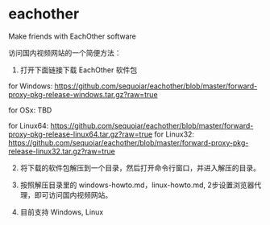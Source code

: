 eachother
=========

Make friends with EachOther software



访问国内视频网站的一个简便方法：

1. 打开下面链接下载 EachOther 软件包

for Windows: https://github.com/sequoiar/eachother/blob/master/forward-proxy-pkg-release-windows.tar.gz?raw=true

for OSx: TBD

for Linux64: https://github.com/sequoiar/eachother/blob/master/forward-proxy-pkg-release-linux64.tar.gz?raw=true
for Linux32: https://github.com/sequoiar/eachother/blob/master/forward-proxy-pkg-release-linux32.tar.gz?raw=true

2. 将下载的软件包解压到一个目录，然后打开命令行窗口，并进入解压的目录。

3. 按照解压目录里的 windows-howto.md，linux-howto.md, 2步设置浏览器代理，即可访问国内视频网站。

4. 目前支持 Windows, Linux
